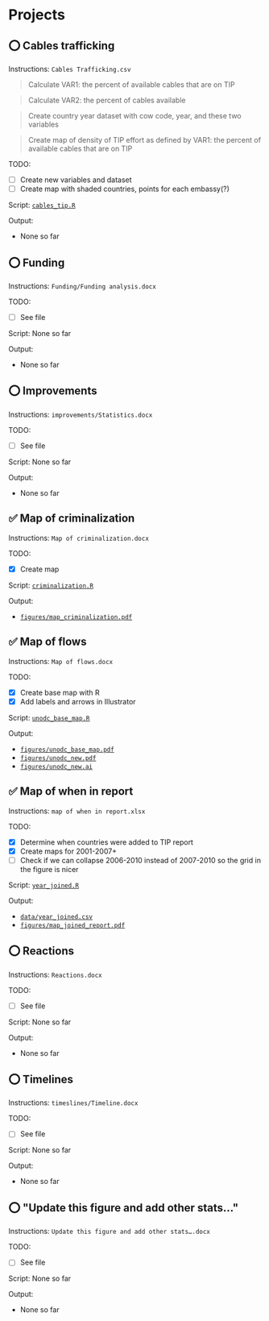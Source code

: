 # Projects

## ⭕️ Cables trafficking

Instructions: `Cables Trafficking.csv`

> Calculate VAR1: the percent of available cables that are on TIP

> Calculate VAR2: the percent of cables available

> Create country year dataset with cow code, year, and these two variables

> Create map of density of TIP effort as defined by VAR1: the percent of available cables that are on TIP


TODO: 

* [ ] Create new variables and dataset
* [ ] Create map with shaded countries, points for each embassy(?)

Script: [`cables_tip.R`](cables_tip.R)

Output: 

* None so far


## ⭕️ Funding

Instructions: `Funding/Funding analysis.docx`

TODO:

* [ ] See file 

Script: None so far

Output: 

* None so far


## ⭕️ Improvements

Instructions: `improvements/Statistics.docx`

TODO:

* [ ] See file 

Script: None so far

Output: 

* None so far


## ✅ Map of criminalization

Instructions: `Map of criminalization.docx`

TODO:

* [x] Create map

Script: [`criminalization.R`](criminalization.R)

Output: 

* [`figures/map_criminalization.pdf`](figures/map_criminalization.pdf)


## ✅ Map of flows

Instructions: `Map of flows.docx`

TODO:

* [x] Create base map with R
* [x] Add labels and arrows in Illustrator

Script: [`unodc_base_map.R`](unodc_base_map.R)

Output: 

* [`figures/unodc_base_map.pdf`](figures/unodc_base_map.pdf)
* [`figures/unodc_new.pdf`](figures/unodc_new.pdf)
* [`figures/unodc_new.ai`](figures/unodc_new.ai)


## ✅ Map of when in report

Instructions: `map of when in report.xlsx`

TODO:

* [x] Determine when countries were added to TIP report
* [x] Create maps for 2001-2007+
* [ ] Check if we can collapse 2006-2010 instead of 2007-2010 so the grid in the figure is nicer

Script: [`year_joined.R`](year_joined.R)

Output: 

* [`data/year_joined.csv`](data/year_joined.csv)
* [`figures/map_joined_report.pdf`](figures/map_joined_report.pdf)


## ⭕️ Reactions

Instructions: `Reactions.docx`

TODO:

* [ ] See file 

Script: None so far

Output: 

* None so far


## ⭕️ Timelines

Instructions: `timeslines/Timeline.docx`

TODO:

* [ ] See file 

Script: None so far

Output: 

* None so far


## ⭕️ "Update this figure and add other stats…"

Instructions: `Update this figure and add other stats….docx`

TODO:

* [ ] See file 

Script: None so far

Output: 

* None so far

